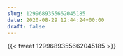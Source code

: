 ```yaml
---
slug: 1299689355662045185
date: 2020-08-29 12:44:24+00:00
draft: false
---
```


{{< tweet 1299689355662045185 >}}
